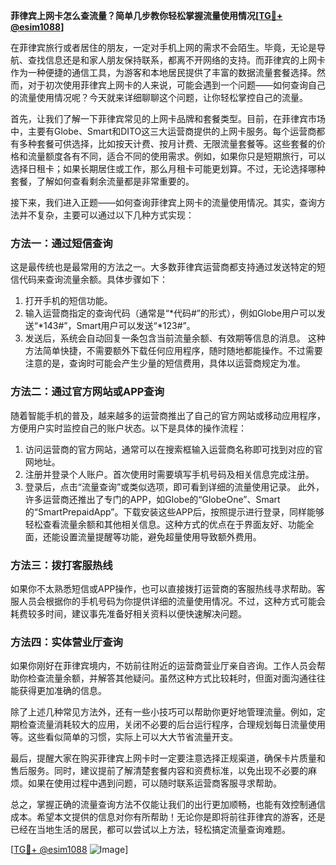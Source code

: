 **菲律宾上网卡怎么查流量？简单几步教你轻松掌握流量使用情况[[TG💪+ @esim1088](https://t.me/s/esim1088)]**

在菲律宾旅行或者居住的朋友，一定对手机上网的需求不会陌生。毕竟，无论是导航、查找信息还是和家人朋友保持联系，都离不开网络的支持。而菲律宾的上网卡作为一种便捷的通信工具，为游客和本地居民提供了丰富的数据流量套餐选择。然而，对于初次使用菲律宾上网卡的人来说，可能会遇到一个问题——如何查询自己的流量使用情况呢？今天就来详细聊聊这个问题，让你轻松掌控自己的流量。

首先，让我们了解一下菲律宾常见的上网卡品牌和套餐类型。目前，在菲律宾市场中，主要有Globe、Smart和DITO这三大运营商提供的上网卡服务。每个运营商都有多种套餐可供选择，比如按天计费、按月计费、无限流量套餐等。这些套餐的价格和流量额度各有不同，适合不同的使用需求。例如，如果你只是短期旅行，可以选择日租卡；如果长期居住或工作，那么月租卡可能更划算。不过，无论选择哪种套餐，了解如何查看剩余流量都是非常重要的。

接下来，我们进入正题——如何查询菲律宾上网卡的流量使用情况。其实，查询方法并不复杂，主要可以通过以下几种方式实现：

### 方法一：通过短信查询
这是最传统也是最常用的方法之一。大多数菲律宾运营商都支持通过发送特定的短信代码来查询流量余额。具体步骤如下：
1. 打开手机的短信功能。
2. 输入运营商指定的查询代码（通常是“*代码#”的形式），例如Globe用户可以发送“*143#”，Smart用户可以发送“*123#”。
3. 发送后，系统会自动回复一条包含当前流量余额、有效期等信息的消息。
这种方法简单快捷，不需要额外下载任何应用程序，随时随地都能操作。不过需要注意的是，查询时可能会产生少量的短信费用，具体以运营商规定为准。

### 方法二：通过官方网站或APP查询
随着智能手机的普及，越来越多的运营商推出了自己的官方网站或移动应用程序，方便用户实时监控自己的账户状态。以下是具体的操作流程：
1. 访问运营商的官方网站，通常可以在搜索框输入运营商名称即可找到对应的官网地址。
2. 注册并登录个人账户。首次使用时需要填写手机号码及相关信息完成注册。
3. 登录后，点击“流量查询”或类似选项，即可看到详细的流量使用记录。
此外，许多运营商还推出了专门的APP，如Globe的“GlobeOne”、Smart的“SmartPrepaidApp”。下载安装这些APP后，按照提示进行登录，同样能够轻松查看流量余额和其他相关信息。这种方式的优点在于界面友好、功能全面，还能设置流量提醒等功能，避免超量使用导致额外费用。

### 方法三：拨打客服热线
如果你不太熟悉短信或APP操作，也可以直接拨打运营商的客服热线寻求帮助。客服人员会根据你的手机号码为你提供详细的流量使用情况。不过，这种方式可能会耗费较多时间，建议事先准备好相关资料以便快速解决问题。

### 方法四：实体营业厅查询
如果你刚好在菲律宾境内，不妨前往附近的运营商营业厅亲自咨询。工作人员会帮助你检查流量余额，并解答其他疑问。虽然这种方式比较耗时，但面对面沟通往往能获得更加准确的信息。

除了上述几种常见方法外，还有一些小技巧可以帮助你更好地管理流量。例如，定期检查流量消耗较大的应用，关闭不必要的后台运行程序，合理规划每日流量使用等。这些看似简单的习惯，实际上可以大大节省流量开支。

最后，提醒大家在购买菲律宾上网卡时一定要注意选择正规渠道，确保卡片质量和售后服务。同时，建议提前了解清楚套餐内容和资费标准，以免出现不必要的麻烦。如果在使用过程中遇到问题，可以随时联系运营商客服寻求帮助。

总之，掌握正确的流量查询方法不仅能让我们的出行更加顺畅，也能有效控制通信成本。希望本文提供的信息对你有所帮助！无论你是即将前往菲律宾的游客，还是已经在当地生活的居民，都可以尝试以上方法，轻松搞定流量查询难题。

[[TG💪+ @esim1088](https://t.me/s/esim1088) ![Image](https://i.postimg.cc/4NQfJmqS/Snipaste-2025-05-13-00-14-12.png)]